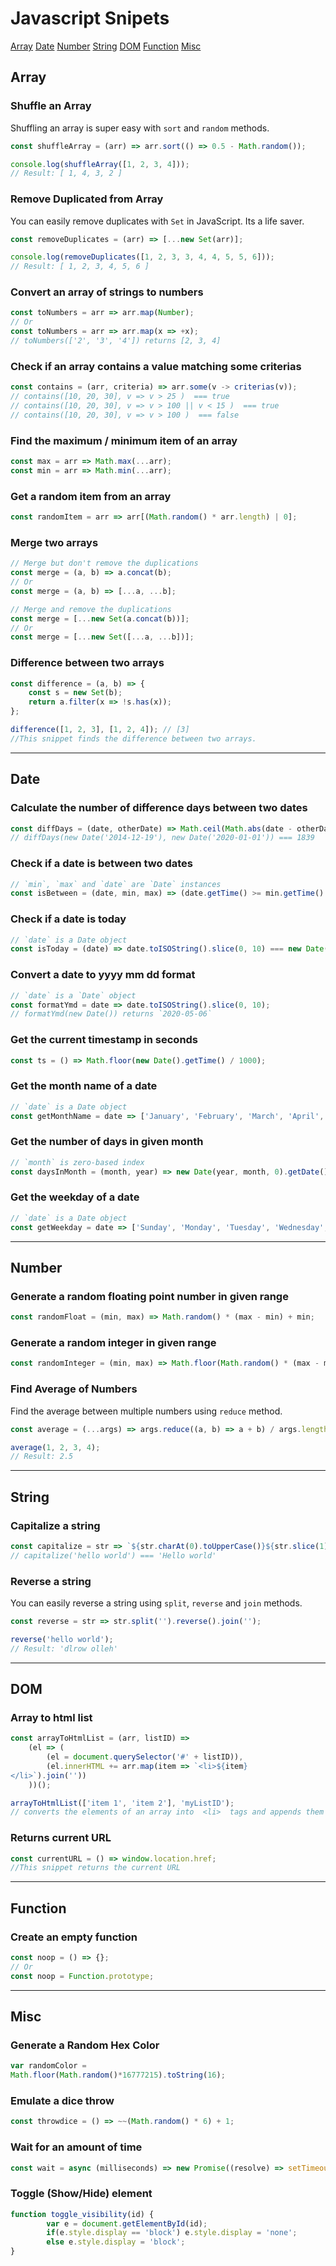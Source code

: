 # Javascript Snipets
[Array](#Array)
[Date](#Date)
[Number](#Number)
[String](#String)
[DOM](#DOM)
[Function](#Function)
[Misc](#Misc)


## Array
### Shuffle an Array

Shuffling an array is super easy with `sort` and `random` methods.  

```javascript
const shuffleArray = (arr) => arr.sort(() => 0.5 - Math.random());

console.log(shuffleArray([1, 2, 3, 4]));
// Result: [ 1, 4, 3, 2 ]
```
### Remove Duplicated from Array

You can easily remove duplicates with `Set` in JavaScript. Its a life saver.  

```javascript
const removeDuplicates = (arr) => [...new Set(arr)];

console.log(removeDuplicates([1, 2, 3, 3, 4, 4, 5, 5, 6]));
// Result: [ 1, 2, 3, 4, 5, 6 ]
```

### Convert an array of strings to numbers

```jsx
const toNumbers = arr => arr.map(Number);
// Or
const toNumbers = arr => arr.map(x => +x);
// toNumbers(['2', '3', '4']) returns [2, 3, 4]
```

### Check if an array contains a value matching some criterias

```jsx
const contains = (arr, criteria) => arr.some(v -> criterias(v));
// contains([10, 20, 30], v => v > 25 )  === true
// contains([10, 20, 30], v => v > 100 || v < 15 )  === true
// contains([10, 20, 30], v => v > 100 )  === false
```

### Find the maximum / minimum item of an array

```jsx
const max = arr => Math.max(...arr);
const min = arr => Math.min(...arr);
```

### Get a random item from an array

```jsx
const randomItem = arr => arr[(Math.random() * arr.length) | 0];
```

### Merge two arrays

```jsx
// Merge but don't remove the duplications
const merge = (a, b) => a.concat(b);
// Or
const merge = (a, b) => [...a, ...b];

// Merge and remove the duplications
const merge = [...new Set(a.concat(b))];
// Or
const merge = [...new Set([...a, ...b])];
```

### Difference between two arrays

```jsx
const difference = (a, b) => {  
	const s = new Set(b);  
	return a.filter(x => !s.has(x));
};

difference([1, 2, 3], [1, 2, 4]); // [3]
//This snippet finds the difference between two arrays.
```

---

## Date

### Calculate the number of difference days between two dates

```jsx
const diffDays = (date, otherDate) => Math.ceil(Math.abs(date - otherDate) / (1000 * 60 * 60 * 24));
// diffDays(new Date('2014-12-19'), new Date('2020-01-01')) === 1839
```

### Check if a date is between two dates

```jsx
// `min`, `max` and `date` are `Date` instances
const isBetween = (date, min, max) => (date.getTime() >= min.getTime() && date.getTime() <= max.getTime());
```

### Check if a date is today

```jsx
// `date` is a Date object
const isToday = (date) => date.toISOString().slice(0, 10) === new Date().toISOString().slice(0, 10);
```

### Convert a date to yyyy mm dd format

```jsx
// `date` is a `Date` object
const formatYmd = date => date.toISOString().slice(0, 10);
// formatYmd(new Date()) returns `2020-05-06`
```

### Get the current timestamp in seconds

```jsx
const ts = () => Math.floor(new Date().getTime() / 1000);
```

### Get the month name of a date

```jsx
// `date` is a Date object
const getMonthName = date => ['January', 'February', 'March', 'April', 'May', 'June', 'July', 'August', 'September', 'October',' November', 'December'][date.getMonth()];
```

### Get the number of days in given month

```jsx
// `month` is zero-based index
const daysInMonth = (month, year) => new Date(year, month, 0).getDate();
```

### Get the weekday of a date

```jsx
// `date` is a Date object
const getWeekday = date => ['Sunday', 'Monday', 'Tuesday', 'Wednesday', 'Thursday',
```

---

## Number

### Generate a random floating point number in given range

```jsx
const randomFloat = (min, max) => Math.random() * (max - min) + min;
```

### Generate a random integer in given range

```jsx
const randomInteger = (min, max) => Math.floor(Math.random() * (max - min + 1)) + min;
```

### Find Average of Numbers

Find the average between multiple numbers using `reduce` method.  

```jsx
const average = (...args) => args.reduce((a, b) => a + b) / args.length;

average(1, 2, 3, 4);
// Result: 2.5
```
---

## String

### Capitalize a string

```jsx
const capitalize = str => `${str.charAt(0).toUpperCase()}${str.slice(1)}`;
// capitalize('hello world') === 'Hello world'
```

### Reverse a string
You can easily reverse a string using `split`, `reverse` and `join` methods.  

```jsx
const reverse = str => str.split('').reverse().join('');

reverse('hello world');     
// Result: 'dlrow olleh'
```

---

## DOM

### Array to html list

```jsx
const arrayToHtmlList = (arr, listID) =>  
	(el => (    
		(el = document.querySelector('#' + listID)),    
		(el.innerHTML += arr.map(item => `<li>${item}
</li>`).join(''))  
	))();

arrayToHtmlList(['item 1', 'item 2'], 'myListID');
// converts the elements of an array into  <li>  tags and appends them to the list of the given ID.
```

### Returns current URL

```jsx
const currentURL = () => window.location.href;
//This snippet returns the current URL
```

---

## Function

### Create an empty function

```jsx
const noop = () => {};
// Or
const noop = Function.prototype;
```

---

## Misc

### Generate a Random Hex Color

```jsx
var randomColor = 
Math.floor(Math.random()*16777215).toString(16);
```

### Emulate a dice throw

```jsx
const throwdice = () => ~~(Math.random() * 6) + 1;
```

### Wait for an amount of time

```jsx
const wait = async (milliseconds) => new Promise((resolve) => setTimeout(resolve, milliseconds)
```

### Toggle (Show/Hide) element

```jsx
function toggle_visibility(id) {     
		var e = document.getElementById(id);     
		if(e.style.display == 'block') e.style.display = 'none';     
		else e.style.display = 'block'; 
}
```